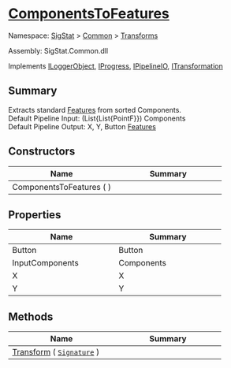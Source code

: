 # [ComponentsToFeatures](./ComponentsToFeatures.md)

Namespace: [SigStat]() > [Common](./../README.md) > [Transforms](./README.md)

Assembly: SigStat.Common.dll

Implements [ILoggerObject](./../ILoggerObject.md), [IProgress](./../Helpers/IProgress.md), [IPipelineIO](./../Pipeline/IPipelineIO.md), [ITransformation](./../ITransformation.md)

## Summary
Extracts standard [Features](https://github.com/hargitomi97/sigstat/blob/master/docs/md/SigStat/Common/Features.md) from sorted Components.  <br>Default Pipeline Input: (List{List{PointF}}) Components<br>Default Pipeline Output: X, Y, Button [Features](https://github.com/hargitomi97/sigstat/blob/master/docs/md/SigStat/Common/Features.md)

## Constructors

| Name | Summary | 
| --- | --- | 
| ComponentsToFeatures (  )<div style="width: 200px">| <div style="width: 200px">| <br>


## Properties

| Name | Summary | 
| --- | --- | 
| Button<div style="width: 200px">| Button<div style="width: 200px">| <br>
| InputComponents<div style="width: 200px">| Components<div style="width: 200px">| <br>
| X<div style="width: 200px">| X<div style="width: 200px">| <br>
| Y<div style="width: 200px">| Y<div style="width: 200px">| <br>


## Methods

| Name | Summary | 
| --- | --- | 
| [Transform](./Methods/ComponentsToFeatures-100663580.md) ( [`Signature`](./../Signature.md) )<div style="width: 200px">| <div style="width: 200px">| <br>



